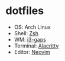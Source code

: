 # dotfiles
- OS: Arch Linux
- Shell: [Zsh](https://github.com/danieloh0316/dotfiles/tree/main/.config/zsh)
- WM: [i3-gaps](https://github.com/danieloh0316/dotfiles/blob/main/.config/i3/config)
- Terminal: [Alacritty](https://github.com/danieloh0316/dotfiles/blob/main/.config/alacritty/alacritty.yml)
- Editor: [Neovim](https://github.com/danieloh0316/nvim)
